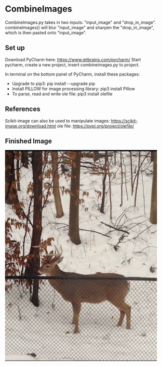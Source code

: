 # CombineImages
CombineImages.py takes in two inputs: "input_image" and "drop_in_image". combineImages() will blur "input_image" and 
sharpen the "drop_in_image", which is then pasted onto "input_image".

## Set up
Download PyCharm here: https://www.jetbrains.com/pycharm/
Start pycharm, create a new project, insert combineimages.py to project.

In terminal on the bottom panel of PyCharm, install these packages:
  - Upgrade to pip3:                               pip install --upgrade pip   
  - Install PILLOW for image processing library:   pip3 install Pillow   
  - To parse, read and write ole file:             pip3 install olefile    
  
## References
Scikit-image can also be used to manipulate images: https://scikit-image.org/download.html 
ole file:                                           https://pypi.org/project/olefile/

## Finished Image
![Finished Image](https://github.com/dtnnguyen/CombineImages/blob/master/combineImages.gif)
